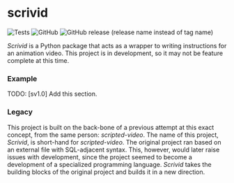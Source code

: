 # scrivid
![Tests](https://github.com/TNTMaster370/scrivid/actions/workflows/tests.yml/badge.svg)
![GitHub](https://img.shields.io/github/license/TNTMaster370/scrivid)
![GitHub release (release name instead of tag name)](https://img.shields.io/github/v/release/TNTMaster370/scrivid)

*Scrivid* is a Python package that acts as a wrapper to writing instructions for an animation video. 
This project is in development, so it may not be feature complete at this time.

### Example

TODO: [sv1.0] Add this section.

### Legacy

This project is built on the back-bone of a previous attempt at this exact concept, from the same 
person: *scripted-video*. The name of this project, *Scrivid*, is short-hand for *scripted-video*. 
The original project ran based on an external file with SQL-adjacent syntax. This, however, would 
later raise issues with development, since the project seemed to become a development of a 
specialized programming language. *Scrivid* takes the building blocks of the original project and builds it in a 
new direction.
